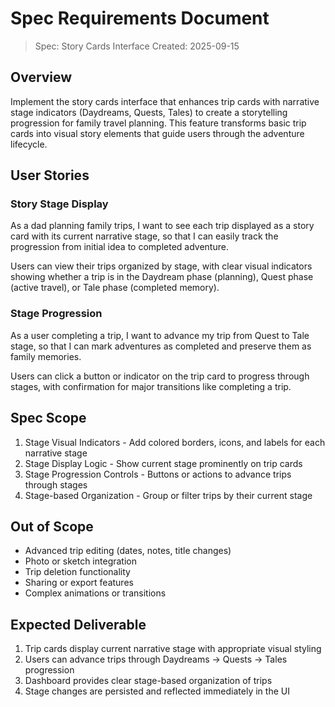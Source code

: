 # Spec Requirements Document

> Spec: Story Cards Interface
> Created: 2025-09-15

## Overview

Implement the story cards interface that enhances trip cards with narrative stage indicators (Daydreams, Quests, Tales) to create a storytelling progression for family travel planning. This feature transforms basic trip cards into visual story elements that guide users through the adventure lifecycle.

## User Stories

### Story Stage Display

As a dad planning family trips, I want to see each trip displayed as a story card with its current narrative stage, so that I can easily track the progression from initial idea to completed adventure.

Users can view their trips organized by stage, with clear visual indicators showing whether a trip is in the Daydream phase (planning), Quest phase (active travel), or Tale phase (completed memory).

### Stage Progression

As a user completing a trip, I want to advance my trip from Quest to Tale stage, so that I can mark adventures as completed and preserve them as family memories.

Users can click a button or indicator on the trip card to progress through stages, with confirmation for major transitions like completing a trip.

## Spec Scope

1. Stage Visual Indicators - Add colored borders, icons, and labels for each narrative stage
2. Stage Display Logic - Show current stage prominently on trip cards
3. Stage Progression Controls - Buttons or actions to advance trips through stages
4. Stage-based Organization - Group or filter trips by their current stage

## Out of Scope

- Advanced trip editing (dates, notes, title changes)
- Photo or sketch integration
- Trip deletion functionality
- Sharing or export features
- Complex animations or transitions

## Expected Deliverable

1. Trip cards display current narrative stage with appropriate visual styling
2. Users can advance trips through Daydreams → Quests → Tales progression
3. Dashboard provides clear stage-based organization of trips
4. Stage changes are persisted and reflected immediately in the UI